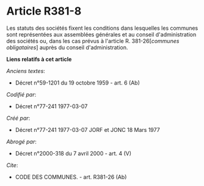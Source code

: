 # Article R381-8

Les statuts des sociétés fixent les conditions dans lesquelles les communes sont représentées aux assemblées générales et au
conseil d'administration des sociétés ou, dans les cas prévus à l'article R. 381-26[*communes obligataires*] auprès du
conseil d'administration.

**Liens relatifs à cet article**

_Anciens textes_:

  - Décret n°59-1201 du 19 octobre 1959 - art. 6 (Ab)

_Codifié par_:

  - Décret n°77-241 1977-03-07

_Créé par_:

  - Décret n°77-241 1977-03-07 JORF et JONC 18 Mars 1977

_Abrogé par_:

  - Décret n°2000-318 du 7 avril 2000 - art. 4 (V)

_Cite_:

  - CODE DES COMMUNES. - art. R381-26 (Ab)
